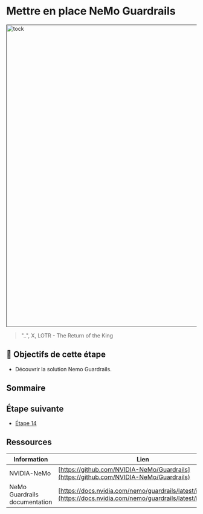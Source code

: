 # Mettre en place NeMo Guardrails

[<img src="img/step11.png" alt="tock" width="800">]()
> "..", X, LOTR - The Return of the King



## 🎯 Objectifs de cette étape
- Découvrir la solution Nemo Guardrails.



## Sommaire



## Étape suivante

- [Étape 14](step_14.md)

## Ressources


| Information                   | Lien                                                                                                                   |
|-------------------------------|------------------------------------------------------------------------------------------------------------------------|
| NVIDIA-NeMo                   | [https://github.com/NVIDIA-NeMo/Guardrails](https://github.com/NVIDIA-NeMo/Guardrails)                                 |
| NeMo Guardrails documentation | [https://docs.nvidia.com/nemo/guardrails/latest/index.html](https://docs.nvidia.com/nemo/guardrails/latest/index.html) |
